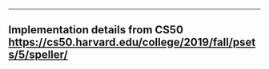 --------------------------------
Implementation details from CS50
https://cs50.harvard.edu/college/2019/fall/psets/5/speller/
--------------------------------
